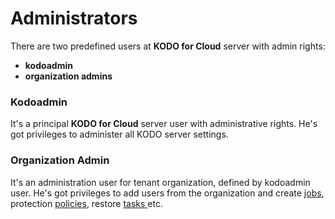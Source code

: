 # Administrators

 There are two predefined users at **KODO for Cloud** server with admin rights: 

* **kodoadmin** 
* **organization admins**

###  Kodoadmin

It's a principal **KODO for Cloud** server user with administrative rights. He's got privileges to administer all KODO server settings.   

### Organization Admin 

It's an administration user for tenant organization, defined by kodoadmin user. He's got privileges to add users from the organization and create [jobs](../administration/jobs/), protection [policies](../administration/policies/), restore [tasks ](../administration/tasks.md)etc.

